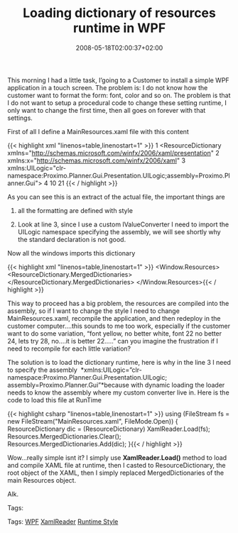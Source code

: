 ﻿---
title: "Loading dictionary of resources runtime in WPF"
description: ""
date: 2008-05-18T02:00:37+02:00
draft: false
tags: []
categories: [General]
---
This morning I had a little task, I’going to a Customer to install a simple WPF application in a touch screen. The problem is: I do not know how the customer want to format the form: font, color and so on. The problem is that I do not want to setup a procedural code to change these setting runtime, I only want to change the first time, then all goes on forever with that settings.

First of all I define a MainResources.xaml file with this content

{{< highlight xml "linenos=table,linenostart=1" >}}
 1 <ResourceDictionary xmlns="http://schemas.microsoft.com/winfx/2006/xaml/presentation"
 2     xmlns:x="http://schemas.microsoft.com/winfx/2006/xaml"
 3     xmlns:UILogic="clr-namespace:Proximo.Planner.Gui.Presentation.UILogic;assembly=Proximo.Planner.Gui">
 4     <Style x:Key="StdText"> 
 5         <Setter Property="Control.FontSize" Value="30" />
 6         <Setter Property="Control.FontWeight" Value="Normal" />
 7         <Setter Property="Control.Foreground" Value="White" />
 8         <Setter Property="Control.FontFamily" Value="Arial" />
 9     </Style>
10     <Style x:Key="AltBackground" TargetType="{x:Type ListViewItem}">
11         <Setter Property="Background">
12             <Setter.Value>
13                 <Binding RelativeSource="{RelativeSource Self}">
14                     <Binding.Converter>
15                         <UILogic:BackgroundConverter EvenBrush="Black" OddBrush="DarkGray" />
16                     </Binding.Converter>
17                 </Binding>
18             </Setter.Value>
19         </Setter>
20     </Style>
21 </ResourceDictionary>{{< / highlight >}}

<!-- Code inserted with Steve Dunn's Windows Live Writer Code Formatter Plugin.  http://dunnhq.com -->

As you can see this is an extract of the actual file, the important things are

1) all the formatting are defined with style

2) Look at line 3, since I use a custom IValueConverter I need to import the UILogic namespace specifying the assembly, we will see shortly why the standard declaration is not good.

Now all the windows imports this dictionary

{{< highlight xml "linenos=table,linenostart=1" >}}
<Window.Resources>
    <ResourceDictionary>
        <ResourceDictionary.MergedDictionaries>
            <ResourceDictionary Source="MainResources.xaml" />
        </ResourceDictionary.MergedDictionaries> 
    </ResourceDictionary>
</Window.Resources>{{< / highlight >}}

<!-- Code inserted with Steve Dunn's Windows Live Writer Code Formatter Plugin.  http://dunnhq.com -->

This way to proceed has a big problem, the resources are compiled into the assembly, so if I want to change the style I need to change MainResources.xaml, recompile the application, and then redeploy in the customer computer….this sounds to me too work, especially if the customer want to do some variation, “font yellow, no better white, font 22 no better 24, lets try 28, no….it is better 22…..” can you imagine the frustration if I need to recompile for each little variation?

The solution is to load the dictionary runtime, here is why in the line 3 I need to specify the assembly  *xmlns:UILogic=”clr-namespace:Proximo.Planner.Gui.Presentation.UILogic; assembly=Proximo.Planner.Gui”*because with dynamic loading the loader needs to know the assembly where my custom converter live in. Here is the code to load this file at RunTime

{{< highlight csharp "linenos=table,linenostart=1" >}}
using (FileStream fs = new FileStream("MainResources.xaml", FileMode.Open))
{
    ResourceDictionary dic = (ResourceDictionary) XamlReader.Load(fs);
    Resources.MergedDictionaries.Clear();
    Resources.MergedDictionaries.Add(dic);
}{{< / highlight >}}

<!-- Code inserted with Steve Dunn's Windows Live Writer Code Formatter Plugin.  http://dunnhq.com -->

Wow…really simple isnt it? I simply use  **XamlReader.Load()** method to load and compile XAML file at runtime, then I casted to ResourceDictionary, the root object of the XAML, then I simply replaced MergedDictionaries of the main Resources object.

Alk.

Tags:

Tags: [WPF](http://technorati.com/tag/WPF) [XamlReader](http://technorati.com/tag/XamlReader) [Runtime Style](http://technorati.com/tag/Runtime%20Style)

<!--dotnetkickit-->
